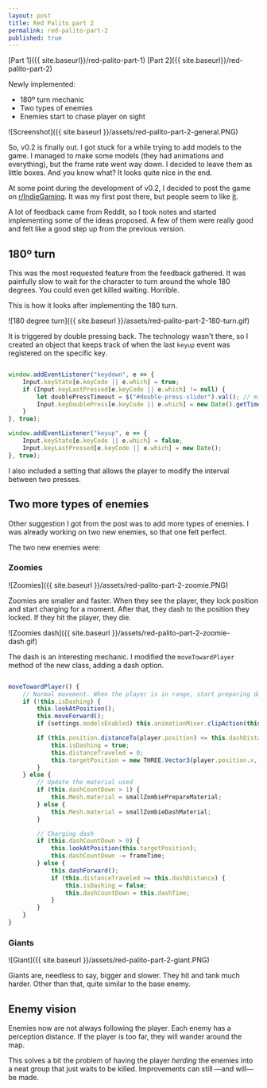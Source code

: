 ```yaml
---
layout: post
title: Red Palito part 2
permalink: red-palito-part-2
published: true
---
```


[Part 1]({{ site.baseurl}}/red-palito-part-1)
[Part 2]({{ site.baseurl}}/red-palito-part-2)

Newly implemented:

- 180º turn mechanic
- Two types of enemies
- Enemies start to chase player on sight

![Screenshot]({{ site.baseurl }}/assets/red-palito-part-2-general.PNG)

So, v0.2 is finally out. I got stuck for a while trying to add models to the game. I managed to make some models (they had animations and everything), but the frame rate went way down. I decided to leave them as little boxes. And you know what? It looks quite nice in the end.

At some point during the development of v0.2, I decided to post the game on [r/IndieGaming](https://www.reddit.com/r/IndieGaming). It was my first post there, but people seem to like [it](https://www.reddit.com/r/IndieGaming/comments/8co4a9/first_game_and_first_post_on_this_subreddit/).

A lot of feedback came from Reddit, so I took notes and started implementing some of the ideas proposed. A few of them were really good and felt like a good step up from the previous version.

## 180º turn

This was the most requested feature from the feedback gathered. It was painfully slow to wait for the character to turn around the whole 180 degrees. You could even get killed waiting. Horrible.

This is how it looks after implementing the 180 turn.

![180 degree turn]({{ site.baseurl }}/assets/red-palito-part-2-180-turn.gif)

It is triggered by double pressing back. The technology wasn't there, so I created an object that keeps track of when the last `keyup` event was registered on the specific key.

``` js

window.addEventListener("keydown", e => {
	Input.keyState[e.keyCode || e.which] = true;
	if (Input.keyLastPressed[e.keyCode || e.which] != null) {
		let doublePressTimeout = $("#double-press-slider").val(); // miliseconds
		Input.keyDoublePress[e.keyCode || e.which] = new Date().getTime() - Input.keyLastPressed[e.keyCode || e.which].getTime() < doublePressTimeout;
	}
}, true);

window.addEventListener("keyup", e => {
	Input.keyState[e.keyCode || e.which] = false;
	Input.keyLastPressed[e.keyCode || e.which] = new Date();
}, true);

```

I also included a setting that allows the player to modify the interval between two presses.

## Two more types of enemies

Other suggestion I got from the post was to add more types of enemies. I was already working on two new enemies, so that one felt perfect.

The two new enemies were:

### Zoomies

![Zoomies]({{ site.baseurl }}/assets/red-palito-part-2-zoomie.PNG)

Zoomies are smaller and faster. When they see the player, they lock position and start charging for a moment. After that, they dash to the position they locked. If they hit the player, they die.

![Zoomies dash]({{ site.baseurl }}/assets/red-palito-part-2-zoomie-dash.gif)

The dash is an interesting mechanic. I modified the `moveTowardPlayer` method of the new class, adding a dash option.

``` js

moveTowardPlayer() {
	// Normal movement. When the player is in range, start preparing dash
	if (!this.isDashing) {
		this.lookAtPosition();
		this.moveForward();
		if (settings.modelsEnabled) this.animationMixer.clipAction(this.animations.walk).play();

		if (this.position.distanceTo(player.position) <= this.dashDistance) {
			this.isDashing = true;
			this.distanceTraveled = 0;
			this.targetPosition = new THREE.Vector3(player.position.x, this.position.y, player.position.z);
		}
	} else {
		// Update the material used
		if (this.dashCountDown > 1) {
			this.Mesh.material = smallZombiePrepareMaterial;
		} else {
			this.Mesh.material = smallZombieDashMaterial;
		}

		// Charging dash
		if (this.dashCountDown > 0) {
			this.lookAtPosition(this.targetPosition);
			this.dashCountDown -= frameTime;
		} else {
			this.dashForward();
			if (this.distanceTraveled >= this.dashDistance) {
				this.isDashing = false;
				this.dashCountDown = this.dashTime;
			}
		}
	}
}

```

### Giants

![Giant]({{ site.baseurl }}/assets/red-palito-part-2-giant.PNG)

Giants are, needless to say, bigger and slower. They hit and tank much harder. Other than that, quite similar to the base enemy.


## Enemy vision

Enemies now are not always following the player. Each enemy has a perception distance. If the player is too far, they will wander around the map.

This solves a bit the problem of having the player *herding* the enemies into a neat group that just waits to be killed. Improvements can still —and will— be made.
